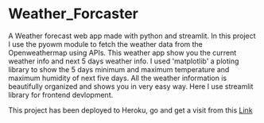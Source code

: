 # Weather_Forcaster
A Weather forecast web app made with python and streamlit.
In this project I use the pyowm module to fetch the weather data from the Openweathermap using APIs.
This weather app show you the current weather info and next 5 days weather info.
I used 'matplotlib' a ploting library to show the 5 days minimum and maximum temperature and maximum humidity of next five days.
All the weather information is beautifully organized and shows you in very easy way.
Here I use streamlit library for frontend devlopment.


This project has been deployed to Heroku, go and get a visit from this [Link](https://weather-forecaster-das88768.herokuapp.com/)

